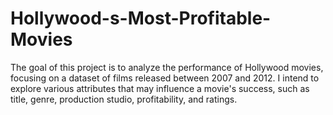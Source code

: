 # Hollywood-s-Most-Profitable-Movies
The goal of this project is to analyze the performance of Hollywood movies, focusing on a dataset of films released between 2007 and 2012. I intend to explore various attributes that may influence a movie's success, such as title, genre, production studio, profitability, and ratings.
